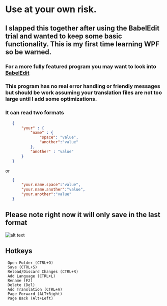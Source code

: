 
# Use at your own risk.

## I slapped this together after using the BabelEdit trial and wanted to keep some basic functionality. This is my first time learning WPF so be warned.

### For a more fully featured program you may want to look into [BabelEdit](https://www.codeandweb.com/babeledit)


### This program has no real error handling or friendly messages but should be work assuming your translation files are not too large until I add some optimizations.

### It can read two formats
```json
   {
       "your" : {
           "name" : {
               "space": "value",
               "another":"value"
           },
           "another" : "value"
       }
   }
```

or
```json
   {
       "your.name.space":"value",
       "your.name.another":"value",
       "your.another":"value"
   }
```

## Please note right now it will only save in the last format


![alt text](https://github.com/thesmallbang/JsonTranslationEditor/blob/master/JsonTranslationEditor/Assets/Images/screenshot1.png "Main Window")

## Hotkeys
```
 Open Folder (CTRL+O)
 Save (CTRL+S)
 Reload/Discard Changes (CTRL+R)
 Add Language (CTRL+L)
 Rename (F2)
 Delete (Del)
 Add Translation (CTRL+A)
 Page Forward (ALT+Right)
 Page Back (Alt+Left)


